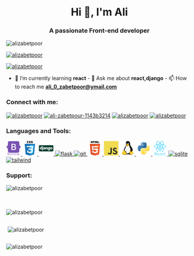 <h1 align="center">Hi 👋, I'm Ali</h1>
<h3 align="center">A passionate Front-end developer</h3>

<p align="left">
  <img
    src="https://komarev.com/ghpvc/?username=alizabetpoor&label=Profile%20views&color=0e75b6&style=flat"
    alt="alizabetpoor"
  />
</p>

<p align="left">
  <a href="https://github.com/ryo-ma/github-profile-trophy"
    ><img
      src="https://github-profile-trophy.vercel.app/?username=alizabetpoor"
      alt="alizabetpoor"
  /></a>
</p>

<p align="left">
  <a href="https://twitter.com/alizabetpoor" target="blank"
    ><img
      src="https://img.shields.io/twitter/follow/alizabetpoor?logo=twitter&style=for-the-badge"
      alt="alizabetpoor"
  /></a>
</p>

- 🌱 I’m currently learning **react** - 💬 Ask me about **react,django** - 📫
How to reach me **ali_0_zabetpoor@ymail.com**

<h3 align="left">Connect with me:</h3>
<p align="left">
  <a href="https://twitter.com/alizabetpoor" target="blank"
    ><img
      align="center"
      src="https://raw.githubusercontent.com/rahuldkjain/github-profile-readme-generator/master/src/images/icons/Social/twitter.svg"
      alt="alizabetpoor"
      height="30"
      width="40"
  /></a>
  <a href="https://linkedin.com/in/ali-zabetpour-1143b3214" target="blank"
    ><img
      align="center"
      src="https://raw.githubusercontent.com/rahuldkjain/github-profile-readme-generator/master/src/images/icons/Social/linked-in-alt.svg"
      alt="ali-zabetpour-1143b3214"
      height="30"
      width="40"
  /></a>
  <a href="https://fb.com/alizabetpoor" target="blank"
    ><img
      align="center"
      src="https://raw.githubusercontent.com/rahuldkjain/github-profile-readme-generator/master/src/images/icons/Social/facebook.svg"
      alt="alizabetpoor"
      height="30"
      width="40"
  /></a>
  <a href="https://instagram.com/alizabetpoor" target="blank"
    ><img
      align="center"
      src="https://raw.githubusercontent.com/rahuldkjain/github-profile-readme-generator/master/src/images/icons/Social/instagram.svg"
      alt="alizabetpoor"
      height="30"
      width="40"
  /></a>
</p>

<h3 align="left">Languages and Tools:</h3>
<p align="left">
  <a href="https://getbootstrap.com" target="_blank">
    <img
      src="https://raw.githubusercontent.com/devicons/devicon/master/icons/bootstrap/bootstrap-plain-wordmark.svg"
      alt="bootstrap"
      width="40"
      height="40"
    />
  </a>
  <a href="https://www.w3schools.com/css/" target="_blank">
    <img
      src="https://raw.githubusercontent.com/devicons/devicon/master/icons/css3/css3-original-wordmark.svg"
      alt="css3"
      width="40"
      height="40"
    />
  </a>
  <a href="https://www.djangoproject.com/" target="_blank">
    <img
      src="https://raw.githubusercontent.com/devicons/devicon/master/icons/django/django-original.svg"
      alt="django"
      width="40"
      height="40"
    />
  </a>
  <a href="https://flask.palletsprojects.com/" target="_blank">
    <img
      src="https://www.vectorlogo.zone/logos/pocoo_flask/pocoo_flask-icon.svg"
      alt="flask"
      width="40"
      height="40"
    />
  </a>
  <a href="https://git-scm.com/" target="_blank">
    <img
      src="https://www.vectorlogo.zone/logos/git-scm/git-scm-icon.svg"
      alt="git"
      width="40"
      height="40"
    />
  </a>
  <a href="https://www.w3.org/html/" target="_blank">
    <img
      src="https://raw.githubusercontent.com/devicons/devicon/master/icons/html5/html5-original-wordmark.svg"
      alt="html5"
      width="40"
      height="40"
    />
  </a>
  <a
    href="https://developer.mozilla.org/en-US/docs/Web/JavaScript"
    target="_blank"
  >
    <img
      src="https://raw.githubusercontent.com/devicons/devicon/master/icons/javascript/javascript-original.svg"
      alt="javascript"
      width="40"
      height="40"
    />
  </a>
  <a href="https://www.linux.org/" target="_blank">
    <img
      src="https://raw.githubusercontent.com/devicons/devicon/master/icons/linux/linux-original.svg"
      alt="linux"
      width="40"
      height="40"
    />
  </a>
  <a href="https://www.python.org" target="_blank">
    <img
      src="https://raw.githubusercontent.com/devicons/devicon/master/icons/python/python-original.svg"
      alt="python"
      width="40"
      height="40"
    />
  </a>
  <a href="https://reactjs.org/" target="_blank">
    <img
      src="https://raw.githubusercontent.com/devicons/devicon/master/icons/react/react-original-wordmark.svg"
      alt="react"
      width="40"
      height="40"
    />
  </a>
  <a href="https://www.sqlite.org/" target="_blank">
    <img
      src="https://www.vectorlogo.zone/logos/sqlite/sqlite-icon.svg"
      alt="sqlite"
      width="40"
      height="40"
    />
  </a>
  <a href="https://tailwindcss.com/" target="_blank">
    <img
      src="https://www.vectorlogo.zone/logos/tailwindcss/tailwindcss-icon.svg"
      alt="tailwind"
      width="40"
      height="40"
    />
  </a>
</p>

<h3 align="left">Support:</h3>
<p>
  <a href="https://www.buymeacoffee.com/alizabetpoor">
    <img
      align="left"
      src="https://cdn.buymeacoffee.com/buttons/v2/default-yellow.png"
      height="50"
      width="210"
      alt="alizabetpoor"
  /></a>
</p>
<br /><br /><br />
<div style="display: flex; flex-direction: column">
  <p>
    <img
      align="left"
      src="https://github-readme-stats.vercel.app/api/top-langs?username=alizabetpoor&show_icons=true&locale=en&layout=compact"
      alt="alizabetpoor"
    />
  </p>

  <p>
    &nbsp;<img
      align="center"
      src="https://github-readme-stats.vercel.app/api?username=alizabetpoor&show_icons=true&locale=en"
      alt="alizabetpoor"
    />
  </p>

  <p>
    <img
      align="center"
      src="https://github-readme-streak-stats.herokuapp.com/?user=alizabetpoor&"
      alt="alizabetpoor"
    />
  </p>
</div>
